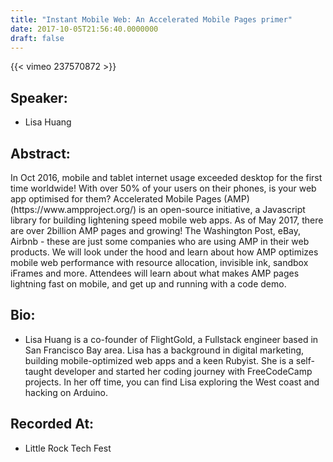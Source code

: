 ```yaml
---
title: "Instant Mobile Web: An Accelerated Mobile Pages primer"
date: 2017-10-05T21:56:40.0000000
draft: false
---
```


{{< vimeo 237570872 >}}

## Speaker:

 - Lisa Huang

## Abstract:

<p>In Oct 2016, mobile and tablet internet usage exceeded desktop for the first time worldwide! With over 50% of your users on their phones, is your web app optimised for them? Accelerated Mobile Pages (AMP)(https://www.ampproject.org/) is an open-source initiative, a Javascript library for building lightening speed mobile web apps. As of May 2017, there are over 2billion AMP pages and growing! The Washington Post, eBay, Airbnb - these are just some companies who are using AMP in their web products. We will look under the hood and learn about how AMP optimizes mobile web performance with resource allocation, invisible ink, sandbox iFrames and more. Attendees will learn about what makes AMP pages lightning fast on mobile, and get up and running with a code demo.</p>

## Bio:

 - <p>Lisa Huang is a co-founder of FlightGold, a Fullstack engineer based in San Francisco Bay area. Lisa has a background in digital marketing, building mobile-optimized web apps and a keen Rubyist. She is a self-taught developer and started her coding journey with FreeCodeCamp projects. In her off time, you can find Lisa exploring the West coast and hacking on Arduino.</p>

## Recorded At:

 - Little Rock Tech Fest

